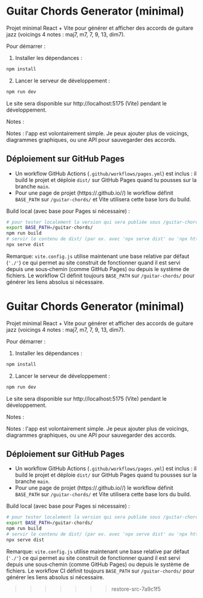 # Guitar Chords Generator (minimal)

Projet minimal React + Vite pour générer et afficher des accords de guitare jazz (voicings 4 notes : maj7, m7, 7, 9, 13, dim7).

Pour démarrer :

1. Installer les dépendances :

```bash
npm install
```

2. Lancer le serveur de développement :

```bash
npm run dev
```

Le site sera disponible sur http://localhost:5175 (Vite) pendant le développement.

Notes :

Notes : l'app est volontairement simple. Je peux ajouter plus de voicings, diagrammes graphiques, ou une API pour sauvegarder des accords.

## Déploiement sur GitHub Pages

- Un workflow GitHub Actions (`.github/workflows/pages.yml`) est inclus : il build le projet et déploie `dist/` sur GitHub Pages quand tu pousses sur la branche `main`.
- Pour une page de projet (https://<user>.github.io/<repo>/) le workflow définit `BASE_PATH` sur `/guitar-chords/` et Vite utilisera cette base lors du build.

Build local (avec base pour Pages si nécessaire) :

```bash
# pour tester localement la version qui sera publiée sous /guitar-chords/
export BASE_PATH=/guitar-chords/
npm run build
# servir le contenu de dist/ (par ex. avec 'npx serve dist' ou 'npx http-server dist')
npx serve dist
```

Remarque: `vite.config.js` utilise maintenant une base relative par défaut (`'./'`) ce qui permet au site construit de fonctionner
quand il est servi depuis une sous‑chemin (comme GitHub Pages) ou depuis le système de fichiers. Le workflow CI définit toujours `BASE_PATH`
sur `/guitar-chords/` pour générer les liens absolus si nécessaire.
# Guitar Chords Generator (minimal)

Projet minimal React + Vite pour générer et afficher des accords de guitare jazz (voicings 4 notes : maj7, m7, 7, 9, 13, dim7).

Pour démarrer :

1. Installer les dépendances :

```bash
npm install
```

2. Lancer le serveur de développement :

```bash
npm run dev
```

Le site sera disponible sur http://localhost:5175 (Vite) pendant le développement.

Notes :

Notes : l'app est volontairement simple. Je peux ajouter plus de voicings, diagrammes graphiques, ou une API pour sauvegarder des accords.

## Déploiement sur GitHub Pages

- Un workflow GitHub Actions (`.github/workflows/pages.yml`) est inclus : il build le projet et déploie `dist/` sur GitHub Pages quand tu pousses sur la branche `main`.
- Pour une page de projet (https://<user>.github.io/<repo>/) le workflow définit `BASE_PATH` sur `/guitar-chords/` et Vite utilisera cette base lors du build.

Build local (avec base pour Pages si nécessaire) :

```bash
# pour tester localement la version qui sera publiée sous /guitar-chords/
export BASE_PATH=/guitar-chords/
npm run build
# servir le contenu de dist/ (par ex. avec 'npx serve dist' ou 'npx http-server dist')
npx serve dist
```

Remarque: `vite.config.js` utilise maintenant une base relative par défaut (`'./'`) ce qui permet au site construit de fonctionner
quand il est servi depuis une sous‑chemin (comme GitHub Pages) ou depuis le système de fichiers. Le workflow CI définit toujours `BASE_PATH`
sur `/guitar-chords/` pour générer les liens absolus si nécessaire.
>>>>>>> restore-src-7a9c1f5
